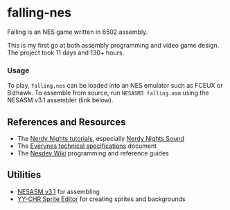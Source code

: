 # falling-nes

Falling is an NES game written in 6502 assembly.

This is my first go at both assembly programming and video game design. The project took 11 days and 130+ hours.

### Usage
To play, `falling.nes` can be loaded into an NES emulator such as FCEUX or Bizhawk.
To assemble from source, run `NESASM3 falling.asm` using the NESASM v3.1 assembler (link below).

## References and Resources
- The [Nerdy Nights tutorials](http://nintendoage.com/forum/messageview.cfm?catid=22&threadid=7155), especially [Nerdy Nights Sound](http://nintendoage.com/forum/messageview.cfm?catid=22&threadid=22487)
- The [Everynes technical specifications](http://problemkaputt.de/everynes.htm) document
- The [Nesdev Wiki](https://wiki.nesdev.com/w/index.php/Nesdev_Wiki) programming and reference guides

## Utilities
- [NESASM v3.1](https://github.com/camsaul/nesasm) for assembling
- [YY-CHR Sprite Editor](https://www.romhacking.net/utilities/119/) for creating sprites and backgrounds
